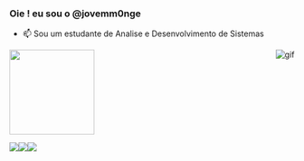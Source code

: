 ### Oie ! eu sou o @jovemm0nge

- 📫 Sou um estudante de Analise e Desenvolvimento de Sistemas
 <img align="right" alt="gif" src="https://media.giphy.com/media/WJjLyXCVvro2I/giphy.gif">
 
 <div>
  <a href="https://github.com/jovemm0nge">
  <img height="150em" src="https://github-readme-stats.vercel.app/api?username=jovemm0nge&show_icons=true&theme=radical&include_all_commits=true&count_private=true"/>
  <!-- <img height="150em" src="https://github-readme-stats.vercel.app/api/top-langs/?username=jovemm0nge&layout=compact&langs_count=16&theme=radical"/> !-->
</div>
  
 <div> 
  
  <a href="https://instagram.com/_m0nge" target="_blank"><img src="https://img.shields.io/badge/-Instagram-%23E4405F?style=for-the-badge&logo=instagram&logoColor=white" target="_blank"></a><a href="https://www.linkedin.com/in/gabrielarthurtonholodecampos/" target="_blank"><img src="https://img.shields.io/badge/-LinkedIn-%230077B5?style=for-the-badge&logo=linkedin&logoColor=white" target="_blank"></a><a href="https://steamcommunity.com/id/jovemm0nge/" target="_blank"><img src="https://img.shields.io/badge/Steam-000000?style=for-the-badge&logo=steam&logoColor=white" target="_blank"></a> 

   
